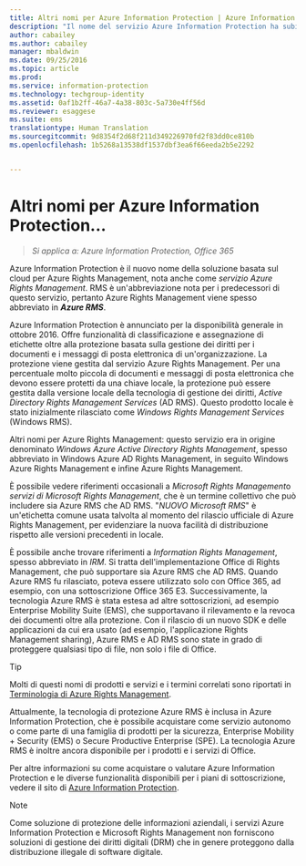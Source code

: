 ```yaml
---
title: Altri nomi per Azure Information Protection | Azure Information Protection
description: "Il nome del servizio Azure Information Protection ha subito molte modifiche ed è possibile che si conosca il servizio con il nome precedente."
author: cabailey
ms.author: cabailey
manager: mbaldwin
ms.date: 09/25/2016
ms.topic: article
ms.prod: 
ms.service: information-protection
ms.technology: techgroup-identity
ms.assetid: 0af1b2ff-46a7-4a38-803c-5a730e4ff56d
ms.reviewer: esaggese
ms.suite: ems
translationtype: Human Translation
ms.sourcegitcommit: 9d8354f2d68f211d349226970fd2f83dd0ce810b
ms.openlocfilehash: 1b5268a13538df1537dbf3ea6f66eeda2b5e2292


---
```



# <a name="azure-information-protection-also-known-as-"></a>Altri nomi per Azure Information Protection...

>*Si applica a: Azure Information Protection, Office 365*

Azure Information Protection è il nuovo nome della soluzione basata sul cloud per Azure Rights Management, nota anche come *servizio Azure Rights Management*. RMS è un'abbreviazione nota per i predecessori di questo servizio, pertanto Azure Rights Management viene spesso abbreviato in ***Azure RMS***.

Azure Information Protection è annunciato per la disponibilità generale in ottobre 2016. Offre funzionalità di classificazione e assegnazione di etichette oltre alla protezione basata sulla gestione dei diritti per i documenti e i messaggi di posta elettronica di un'organizzazione. La protezione viene gestita dal servizio Azure Rights Management. Per una percentuale molto piccola di documenti e messaggi di posta elettronica che devono essere protetti da una chiave locale, la protezione può essere gestita dalla versione locale della tecnologia di gestione dei diritti, *Active Directory Rights Management Services* (AD RMS). Questo prodotto locale è stato inizialmente rilasciato come *Windows Rights Management Services* (Windows RMS).

Altri nomi per Azure Rights Management: questo servizio era in origine denominato *Windows Azure Active Directory Rights Management*, spesso abbreviato in Windows Azure AD Rights Management, in seguito Windows Azure Rights Management e infine Azure Rights Management.

È possibile vedere riferimenti occasionali a *Microsoft Rights Management*o *servizi di Microsoft Rights Management*, che è un termine collettivo che può includere sia Azure RMS che AD RMS.  "*NUOVO Microsoft RMS*" è un'etichetta comune usata talvolta al momento del rilascio ufficiale di Azure Rights Management, per evidenziare la nuova facilità di distribuzione rispetto alle versioni precedenti in locale.

È possibile anche trovare riferimenti a *Information Rights Management*, spesso abbreviato in *IRM*. Si tratta dell'implementazione Office di Rights Management, che può supportare sia Azure RMS che AD RMS. Quando Azure RMS fu rilasciato, poteva essere utilizzato solo con Office 365, ad esempio, con una sottoscrizione Office 365 E3. Successivamente, la tecnologia Azure RMS è stata estesa ad altre sottoscrizioni, ad esempio Enterprise Mobility Suite (EMS), che supportavano il rilevamento e la revoca dei documenti oltre alla protezione. Con il rilascio di un nuovo SDK e delle applicazioni da cui era usato (ad esempio, l'applicazione Rights Management sharing), Azure RMS e AD RMS sono state in grado di proteggere qualsiasi tipo di file, non solo i file di Office. 

> [!TIP]
> Molti di questi nomi di prodotti e servizi e i termini correlati sono riportati in [Terminologia di Azure Rights Management](../get-started/terminology.md).

Attualmente, la tecnologia di protezione Azure RMS è inclusa in Azure Information Protection, che è possibile acquistare come servizio autonomo o come parte di una famiglia di prodotti per la sicurezza, Enterprise Mobility + Security (EMS) o Secure Productive Enterprise (SPE). La tecnologia Azure RMS è inoltre ancora disponibile per i prodotti e i servizi di Office.

Per altre informazioni su come acquistare o valutare Azure Information Protection e le diverse funzionalità disponibili per i piani di sottoscrizione, vedere il sito di [Azure Information Protection](https://www.microsoft.com/en-us/cloud-platform/azure-information-protection).

> [!NOTE]
> Come soluzione di protezione delle informazioni aziendali, i servizi Azure Information Protection e Microsoft Rights Management non forniscono soluzioni di gestione dei diritti digitali (DRM) che in genere proteggono dalla distribuzione illegale di software digitale. 




<!--HONumber=Nov16_HO2-->


